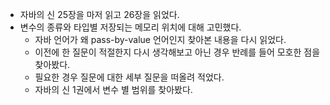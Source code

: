- 자바의 신 25장을 마저 읽고 26장을 읽었다.
- 변수의 종류와 타입별 저장되는 메모리 위치에 대해 고민했다.
  + 자바 언어가 왜 pass-by-value 언어인지 찾아본 내용을 다시 읽었다.
  + 이전에 한 질문이 적절한지 다시 생각해보고 아닌 경우 반례를 들어 모호한 점을 찾아봤다.
  + 필요한 경우 질문에 대한 세부 질문을 떠올려 적었다.
  + 자바의 신 1권에서 변수 별 범위를 찾아봤다.
